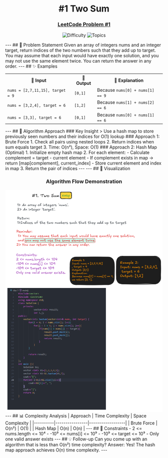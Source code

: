 <div align="center">

# #1 Two Sum
### [LeetCode Problem #1](https://leetcode.com/problems/two-sum/)
![Difficulty](https://img.shields.io/badge/Difficulty-Easy-brightgreen?style=for-the-badge)
![Topics](https://img.shields.io/badge/Topics-Array%2C%20Hash%20Table-blue?style=for-the-badge)
</div>
---
## 📝 Problem Statement
Given an array of integers nums and an integer target, return indices of the two numbers such that they add up to target.
You may assume that each input would have exactly one solution, and you may not use the same element twice.
You can return the answer in any order.
---
## ✨ Examples
<table align="center">
<tr>
<th>🔸 Input</th>
<th>🔸 Output</th>
<th>🔸 Explanation</th>
</tr>
<tr>
<td><code>nums = [2,7,11,15], target = 9</code></td>
<td><code>[0,1]</code></td>
<td>Because <code>nums[0] + nums[1] == 9</code></td>
</tr>
<tr>
<td><code>nums = [3,2,4], target = 6</code></td>
<td><code>[1,2]</code></td>
<td>Because <code>nums[1] + nums[2] == 6</code></td>
</tr>
<tr>
<td><code>nums = [3,3], target = 6</code></td>
<td><code>[0,1]</code></td>
<td>Because <code>nums[0] + nums[1] == 6</code></td>
</tr>
</table>
---
## 🚀 Algorithm Approach
### Key Insight
> Use a hash map to store previously seen numbers and their indices for O(1) lookup
### Approach 1: Brute Force
1. Check all pairs using nested loops
2. Return indices when sum equals target
3. Time: O(n²), Space: O(1)
### Approach 2: Hash Map (Optimal)
1. Initialize empty hash map
2. For each element:
   - Calculate complement = target - current element
   - If complement exists in map → return [map[complement], current_index]
   - Store current element and index in map
3. Return the pair of indices
---
---
## 🎨 Visualization
<div align="center">

### Algorithm Flow Demonstration
<img src="./image/1.png" alt="Two sum - Visual Algorithm" />
</div>
---
## 📊 Complexity Analysis
| Approach | Time Complexity | Space Complexity |
|----------|----------------|------------------|
| Brute Force | O(n²) | O(1) |
| Hash Map | O(n) | O(n) |
---
## 🔧 Constraints
- 2 <= nums.length <= 10⁴
- -10⁹ <= nums[i] <= 10⁹
- -10⁹ <= target <= 10⁹
- Only one valid answer exists
---
## 💡 Follow-up
Can you come up with an algorithm that is less than O(n²) time complexity?
Answer: Yes! The hash map approach achieves O(n) time complexity.
---
<div align="center">
</div>
